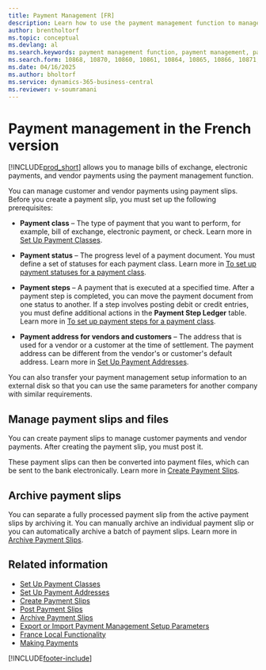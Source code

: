 ```yaml
---
title: Payment Management [FR]
description: Learn how to use the payment management function to manage bills of exchange, electronic payments, and vendor payments in the French version of Business Central.
author: brentholtorf
ms.topic: conceptual
ms.devlang: al
ms.search.keywords: payment management function, payment management, payment class, payment, step, payment status, payment address, archive payment slip, French version
ms.search.form: 10868, 10870, 10860, 10861, 10864, 10865, 10866, 10871, 10872, 10873, 10874, 10877, 10878, 10879, 10869, 10867, 10882, 10880
ms.date: 04/16/2025
ms.author: bholtorf
ms.service: dynamics-365-business-central
ms.reviewer: v-soumramani
---
```


# Payment management in the French version

[!INCLUDE[prod_short](../../includes/prod_short.md)] allows you to manage bills of exchange, electronic payments, and vendor payments using the payment management function.  

You can manage customer and vendor payments using payment slips. Before you create a payment slip, you must set up the following prerequisites:  

- **Payment class** – The type of payment that you want to perform, for example, bill of exchange, electronic payment, or check. Learn more in [Set Up Payment Classes](how-to-set-up-payment-classes.md).  

- **Payment status** – The progress level of a payment document. You must define a set of statuses for each payment class. Learn more in [To set up payment statuses for a payment class](how-to-set-up-payment-classes.md#set-up-payment-statuses-for-a-payment-class).  

- **Payment steps** – A payment that is executed at a specified time. After a payment step is completed, you can move the payment document from one status to another. If a step involves posting debit or credit entries, you must define additional actions in the **Payment Step Ledger** table. Learn more in [To set up payment steps for a payment class](how-to-set-up-payment-classes.md#set-up-payment-steps-for-a-payment-class).  

- **Payment address for vendors and customers** – The address that is used for a vendor or a customer at the time of settlement. The payment address can be different from the vendor's or customer's default address. Learn more in [Set Up Payment Addresses](how-to-set-up-payment-addresses.md).  

You can also transfer your payment management setup information to an external disk so that you can use the same parameters for another company with similar requirements.  

## Manage payment slips and files

You can create payment slips to manage customer payments and vendor payments. After creating the payment slip, you must post it.  

These payment slips can then be converted into payment files, which can be sent to the bank electronically. Learn more in [Create Payment Slips](how-to-create-payment-slips.md).  

## Archive payment slips

You can separate a fully processed payment slip from the active payment slips by archiving it. You can manually archive an individual payment slip or you can automatically archive a batch of payment slips. Learn more in [Archive Payment Slips](how-to-archive-payment-slips.md).  

## Related information

- [Set Up Payment Classes](how-to-set-up-payment-classes.md)  
- [Set Up Payment Addresses](how-to-set-up-payment-addresses.md)  
- [Create Payment Slips](how-to-create-payment-slips.md)  
- [Post Payment Slips](how-to-post-payment-slips.md)  
- [Archive Payment Slips](how-to-archive-payment-slips.md)  
- [Export or Import Payment Management Setup Parameters](how-to-export-or-import-payment-management-setup-parameters.md)  
- [France Local Functionality](france-local-functionality.md)  
- [Making Payments](../../payables-make-payments.md)  

[!INCLUDE[footer-include](../../includes/footer-banner.md)]
